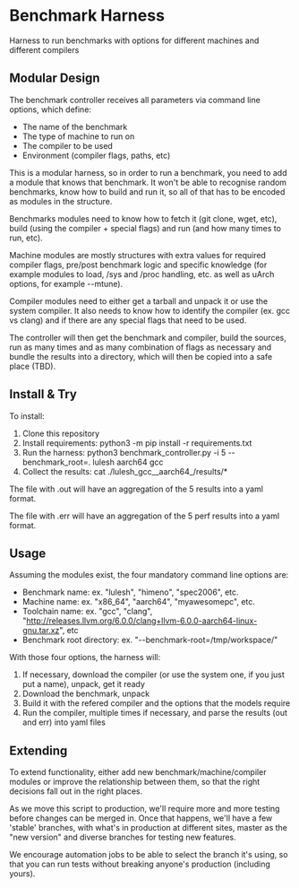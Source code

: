 # Benchmark Harness
Harness to run benchmarks with options for different machines and different compilers

## Modular Design

The benchmark controller receives all parameters via command line options, which define:
 * The name of the benchmark
 * The type of machine to run on
 * The compiler to be used
 * Environment (compiler flags, paths, etc)

This is a modular harness, so in order to run a benchmark, you need to add a module that knows that benchmark. It won't be able to recognise random benchmarks, know how to build and run it, so all of that has to be encoded as modules in the structure.

Benchmarks modules need to know how to fetch it (git clone, wget, etc), build (using the compiler + special flags) and run (and how many times to run, etc).

Machine modules are mostly structures with extra values for required compiler flags, pre/post benchmark logic and specific knowledge (for example modules to load, /sys and /proc handling, etc. as well as uArch options, for example --mtune).

Compiler modules need to either get a tarball and unpack it or use the system compiler. It also needs to know how to identify the compiler (ex. gcc vs clang) and if there are any special flags that need to be used.

The controller will then get the benchmark and compiler, build the sources, run as many times and as many combination of flags  as necessary and bundle the results into a directory, which will then be copied into a safe place (TBD).

## Install & Try

To install:

 1. Clone this repository
 2. Install requirements: python3 -m pip install -r requirements.txt
 3. Run the harness: python3 benchmark_controller.py -i 5 --benchmark_root=. lulesh aarch64 gcc
 4. Collect the results: cat ./lulesh_gcc__aarch64_/results/*

The file with .out will have an aggregation of the 5 results into a yaml format.

The file with .err will have an aggregation of the 5 perf results into a yaml format.

## Usage

Assuming the modules exist, the four mandatory command line options are:
 * Benchmark name: ex. "lulesh", "himeno", "spec2006", etc.
 * Machine name: ex. "x86_64", "aarch64", "myawesomepc", etc.
 * Toolchain name: ex. "gcc", "clang", "http://releases.llvm.org/6.0.0/clang+llvm-6.0.0-aarch64-linux-gnu.tar.xz", etc
 * Benchmark root directory: ex. "--benchmark-root=/tmp/workspace/"

With those four options, the harness will:
  1. If necessary, download the compiler (or use the system one, if you just put a name), unpack, get it ready
  2. Download the benchmark, unpack
  3. Build it with the refered compiler and the options that the models require
  4. Run the compiler, multiple times if necessary, and parse the results (out and err) into yaml files

## Extending

To extend functionality, either add new benchmark/machine/compiler modules or improve the relationship between them, so that the right decisions fall out in the right places.

As we move this script to production, we'll require more and more testing before changes can be merged in. Once that happens, we'll have a few 'stable' branches, with what's in production at different sites, master as the "new version" and diverse branches for testing new features.

We encourage automation jobs to be able to select the branch it's using, so that you can run tests without breaking anyone's production (including yours).
